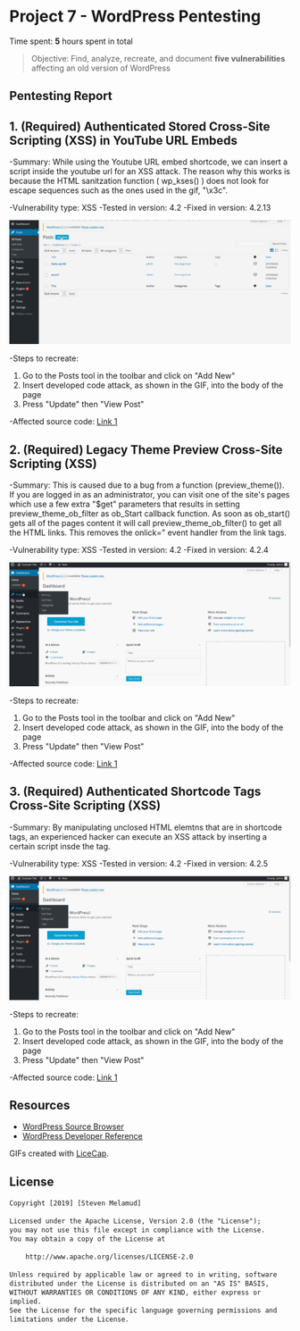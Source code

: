 # Project 7 - WordPress Pentesting

Time spent: **5** hours spent in total

> Objective: Find, analyze, recreate, and document **five vulnerabilities** affecting an old version of WordPress

## Pentesting Report

## 1. (Required) Authenticated Stored Cross-Site Scripting (XSS) in YouTube URL Embeds

-Summary: While using the Youtube URL embed shortcode, we can insert a script inside the youtube url for an XSS attack. The reason why   this works is because the HTML sanitzation function ( wp_kses() ) does not look for escape sequences such as the ones used in the gif, "\x3c". 

-Vulnerability type: XSS
-Tested in version: 4.2
-Fixed in version: 4.2.13

![](example1.gif)

-Steps to recreate:
   1) Go to the Posts tool in the toolbar and click on "Add New"
   2) Insert developed code attack, as shown in the GIF, into the body of the page
   3) Press "Update" then "View Post" 
   
-Affected source code: 
  [Link 1](https://core.trac.wordpress.org/changeset/40160/trunk/src/wp-includes/embed.php?old=38361&old_path=trunk%2Fsrc%2Fwp-includes%2Fembed.php)
  
  
## 2. (Required)  Legacy Theme Preview Cross-Site Scripting (XSS)

-Summary: This is caused due to a bug from a function (preview_theme()). If you are logged in as an administrator, you can visit one of the site's pages which use a few extra "$get" parameters that results in setting preview_theme_ob_filter as ob_Start callback function. As soon as ob_start() gets all of the pages content it will call preview_theme_ob_filter() to get all the HTML links. This removes the onlick=" event handler from the link tags.

-Vulnerability type: XSS
-Tested in version: 4.2
-Fixed in version: 4.2.4

![](example2.gif)

-Steps to recreate:
   1) Go to the Posts tool in the toolbar and click on "Add New"
   2) Insert developed code attack, as shown in the GIF, into the body of the page
   3) Press "Update" then "View Post" 
   
-Affected source code: 
  [Link 1](https://core.trac.wordpress.org/changeset/33549)
  
  
## 3. (Required) Authenticated Shortcode Tags Cross-Site Scripting (XSS)
 
 -Summary: By manipulating unclosed HTML elemtns that are in shortcode tags, an experienced hacker can execute an XSS attack by inserting a certain script insde the tag.
 
-Vulnerability type: XSS
-Tested in version: 4.2
-Fixed in version: 4.2.5

 
 ![](example3.gif)

-Steps to recreate:
   1) Go to the Posts tool in the toolbar and click on "Add New"
   2) Insert developed code attack, as shown in the GIF, into the body of the page
   3) Press "Update" then "View Post" 
   
   -Affected source code: 
  [Link 1](http://blog.checkpoint.com/2015/09/15/finding-vulnerabilities-in-core-wordpress-a-bug-hunters-trilogy-part-iii-ultimatum/)
 
## Resources

- [WordPress Source Browser](https://core.trac.wordpress.org/browser/)
- [WordPress Developer Reference](https://developer.wordpress.org/reference/)

GIFs created with [LiceCap](http://www.cockos.com/licecap/).

## License

    Copyright [2019] [Steven Melamud]

    Licensed under the Apache License, Version 2.0 (the "License");
    you may not use this file except in compliance with the License.
    You may obtain a copy of the License at

        http://www.apache.org/licenses/LICENSE-2.0

    Unless required by applicable law or agreed to in writing, software
    distributed under the License is distributed on an "AS IS" BASIS,
    WITHOUT WARRANTIES OR CONDITIONS OF ANY KIND, either express or implied.
    See the License for the specific language governing permissions and
    limitations under the License.
